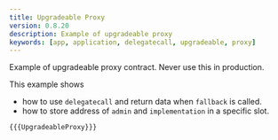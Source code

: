 ```yaml
---
title: Upgradeable Proxy
version: 0.8.20
description: Example of upgradeable proxy
keywords: [app, application, delegatecall, upgradeable, proxy]
---
```


Example of upgradeable proxy contract. Never use this in production.

This example shows

-   how to use `delegatecall` and return data when `fallback` is called.
-   how to store address of `admin` and `implementation` in a specific slot.

```solidity
{{{UpgradeableProxy}}}
```

